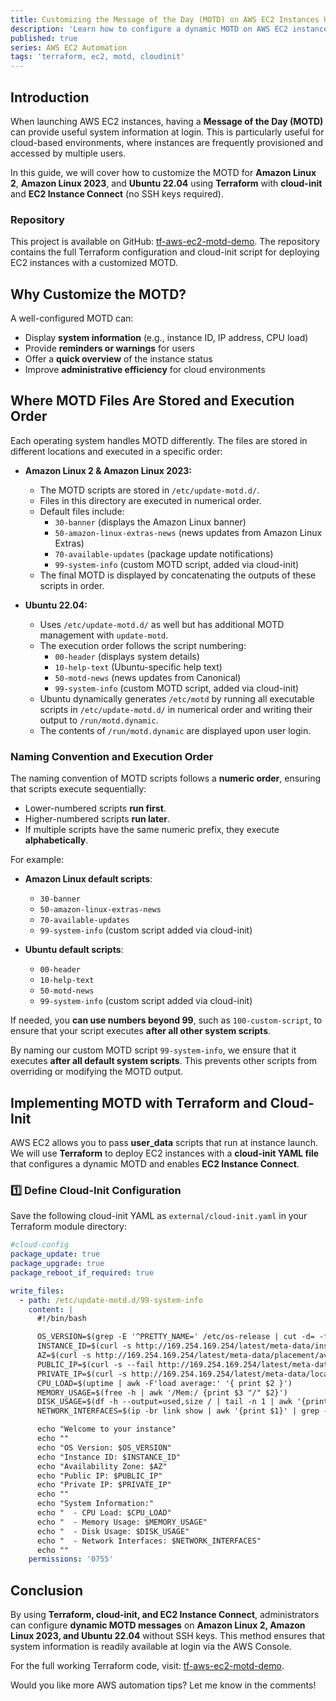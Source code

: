 ```yaml
---
title: Customizing the Message of the Day (MOTD) on AWS EC2 Instances Using Terraform
description: 'Learn how to configure a dynamic MOTD on AWS EC2 instances running Amazon Linux 2, Amazon Linux 2023, and Ubuntu 22.04 using Terraform and cloud-init.'
published: true
series: AWS EC2 Automation
tags: 'terraform, ec2, motd, cloudinit'
---
```


## Introduction

When launching AWS EC2 instances, having a **Message of the Day (MOTD)** can provide useful system information at login. This is particularly useful for cloud-based environments, where instances are frequently provisioned and accessed by multiple users.

In this guide, we will cover how to customize the MOTD for **Amazon Linux 2**, **Amazon Linux 2023**, and **Ubuntu 22.04** using **Terraform** with **cloud-init** and **EC2 Instance Connect** (no SSH keys required).

### **Repository**

This project is available on GitHub: [tf-aws-ec2-motd-demo](https://github.com/jdevto/tf-aws-ec2-motd-demo). The repository contains the full Terraform configuration and cloud-init script for deploying EC2 instances with a customized MOTD.

## Why Customize the MOTD?

A well-configured MOTD can:

- Display **system information** (e.g., instance ID, IP address, CPU load)
- Provide **reminders or warnings** for users
- Offer a **quick overview** of the instance status
- Improve **administrative efficiency** for cloud environments

## Where MOTD Files Are Stored and Execution Order

Each operating system handles MOTD differently. The files are stored in different locations and executed in a specific order:

- **Amazon Linux 2 & Amazon Linux 2023:**

  - The MOTD scripts are stored in `/etc/update-motd.d/`.
  - Files in this directory are executed in numerical order.
  - Default files include:
    - `30-banner` (displays the Amazon Linux banner)
    - `50-amazon-linux-extras-news` (news updates from Amazon Linux Extras)
    - `70-available-updates` (package update notifications)
    - `99-system-info` (custom MOTD script, added via cloud-init)
  - The final MOTD is displayed by concatenating the outputs of these scripts in order.

- **Ubuntu 22.04:**

  - Uses `/etc/update-motd.d/` as well but has additional MOTD management with `update-motd`.
  - The execution order follows the script numbering:
    - `00-header` (displays system details)
    - `10-help-text` (Ubuntu-specific help text)
    - `50-motd-news` (news updates from Canonical)
    - `99-system-info` (custom MOTD script, added via cloud-init)
  - Ubuntu dynamically generates `/etc/motd` by running all executable scripts in `/etc/update-motd.d/` in numerical order and writing their output to `/run/motd.dynamic`.
  - The contents of `/run/motd.dynamic` are displayed upon user login.

### **Naming Convention and Execution Order**

The naming convention of MOTD scripts follows a **numeric order**, ensuring that scripts execute sequentially:

- Lower-numbered scripts **run first**.
- Higher-numbered scripts **run later**.
- If multiple scripts have the same numeric prefix, they execute **alphabetically**.

For example:

- **Amazon Linux default scripts**:

  - `30-banner`
  - `50-amazon-linux-extras-news`
  - `70-available-updates`
  - `99-system-info` (custom script added via cloud-init)

- **Ubuntu default scripts**:

  - `00-header`
  - `10-help-text`
  - `50-motd-news`
  - `99-system-info` (custom script added via cloud-init)

If needed, you **can use numbers beyond 99**, such as `100-custom-script`, to ensure that your script executes **after all other system scripts**.

By naming our custom MOTD script `99-system-info`, we ensure that it executes **after all default system scripts**. This prevents other scripts from overriding or modifying the MOTD output.

## Implementing MOTD with Terraform and Cloud-Init

AWS EC2 allows you to pass **user_data** scripts that run at instance launch. We will use **Terraform** to deploy EC2 instances with a **cloud-init YAML file** that configures a dynamic MOTD and enables **EC2 Instance Connect**.

### **1️⃣ Define Cloud-Init Configuration**

Save the following cloud-init YAML as `external/cloud-init.yaml` in your Terraform module directory:

```yaml
#cloud-config
package_update: true
package_upgrade: true
package_reboot_if_required: true

write_files:
  - path: /etc/update-motd.d/99-system-info
    content: |
      #!/bin/bash

      OS_VERSION=$(grep -E '^PRETTY_NAME=' /etc/os-release | cut -d= -f2 | tr -d '"')
      INSTANCE_ID=$(curl -s http://169.254.169.254/latest/meta-data/instance-id)
      AZ=$(curl -s http://169.254.169.254/latest/meta-data/placement/availability-zone)
      PUBLIC_IP=$(curl -s --fail http://169.254.169.254/latest/meta-data/public-ipv4 2>/dev/null || echo "None")
      PRIVATE_IP=$(curl -s http://169.254.169.254/latest/meta-data/local-ipv4)
      CPU_LOAD=$(uptime | awk -F'load average:' '{ print $2 }')
      MEMORY_USAGE=$(free -h | awk '/Mem:/ {print $3 "/" $2}')
      DISK_USAGE=$(df -h --output=used,size / | tail -n 1 | awk '{print $1 "/" $2}')
      NETWORK_INTERFACES=$(ip -br link show | awk '{print $1}' | grep -v lo)

      echo "Welcome to your instance"
      echo ""
      echo "OS Version: $OS_VERSION"
      echo "Instance ID: $INSTANCE_ID"
      echo "Availability Zone: $AZ"
      echo "Public IP: $PUBLIC_IP"
      echo "Private IP: $PRIVATE_IP"
      echo ""
      echo "System Information:"
      echo "  - CPU Load: $CPU_LOAD"
      echo "  - Memory Usage: $MEMORY_USAGE"
      echo "  - Disk Usage: $DISK_USAGE"
      echo "  - Network Interfaces: $NETWORK_INTERFACES"
      echo ""
    permissions: '0755'
```

## **Conclusion**

By using **Terraform, cloud-init, and EC2 Instance Connect**, administrators can configure **dynamic MOTD messages** on **Amazon Linux 2, Amazon Linux 2023, and Ubuntu 22.04** without SSH keys. This method ensures that system information is readily available at login via the AWS Console.

For the full working Terraform code, visit: [tf-aws-ec2-motd-demo](https://github.com/jdevto/tf-aws-ec2-motd-demo).

Would you like more AWS automation tips? Let me know in the comments!
